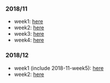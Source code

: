 
### 2018/11
- week1: [here](./2018/11/week1)
- week2: [here](./2018/11/week2)
- week3: [here](./2018/11/week3)
- week4: [here](./2018/11/week4)

### 2018/12
- week1 (include 2018-11-week5): [here](./2018/12/week1.md)
- week2: [here](./2018/12/week2.md)
